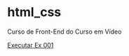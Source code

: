 # html_css
 Curso de Front-End do Curso em Vídeo

 <a href = "https://jonatas-g-oliveira.github.io/html-css/exercicios/ex001/index.html">Executar Ex 001</a>
